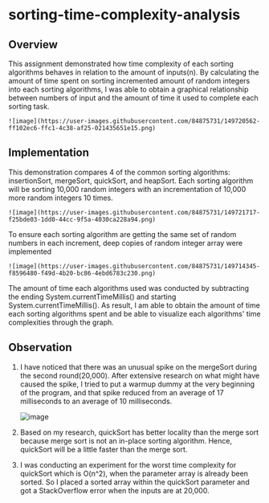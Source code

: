 # sorting-time-complexity-analysis

## Overview
This assignment demonstrated how time complexity of each sorting algorithms behaves in relation to the amount of inputs(n). By calculating the amount of time spent on sorting incremented amount of random integers into each sorting algorithms, I was able to obtain a graphical relationship between numbers of input and the amount of time it used to complete each sorting task. 

    ![image](https://user-images.githubusercontent.com/84875731/149720562-ff102ec6-ffc1-4c38-af25-021435651e15.png)

## Implementation
This demonstration compares 4 of the common sorting algorithms: insertionSort, mergeSort, quickSort, and heapSort. Each sorting algorithm will be sorting 10,000 random integers with an incrementation of 10,000 more random integers 10 times.

    ![image](https://user-images.githubusercontent.com/84875731/149721717-f25bde03-1dd0-44cc-9f5a-4030ca228a94.png)

To ensure each sorting algorithm are getting the same set of random numbers in each increment, deep copies of random integer array were implemented

    ![image](https://user-images.githubusercontent.com/84875731/149714345-f8596480-f49d-4b20-bc86-4ebd6783c230.png)

The amount of time each algorithms used was conducted by subtracting the ending System.currentTimeMillis() and starting System.currentTimeMillis(). As result, I am able to obtain the amount of time each sorting algorithms spent and be able to visualize each algorithms' time complexities through the graph.

## Observation

1. I have noticed that there was an unusual spike on the mergeSort during the second round(20,000). After extensive research on what might have caused the spike, I tried to put a  warmup dummy at the very beginning of the program, and that spike reduced from an average of 17 milliseconds to an average of 10 milliseconds.

    ![image](https://user-images.githubusercontent.com/84875731/149720649-231a8843-0ca7-4363-99d7-32eec712ac86.png)

2. Based on my research, quickSort has better locality than the merge sort because merge sort is not an in-place sorting algorithm. Hence, quickSort will be a little faster than the merge sort.

3. I was conducting an experiment for the worst time complexity for quickSort which is O(n^2), when the parameter array is already been sorted. So I placed a sorted array within the quickSort parameter and got a StackOverflow error when the inputs are at 20,000. 

